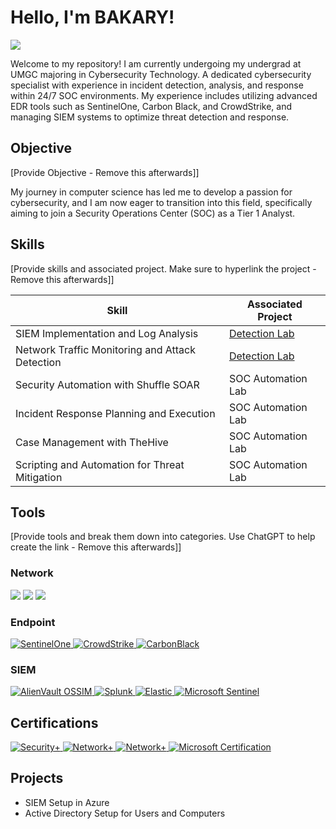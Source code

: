 # Hello, I'm BAKARY! 
<a href="https://www.linkedin.com/in/b-sa/"><img src="https://img.shields.io/badge/-LinkedIn-0072b1?&style=for-the-badge&logo=linkedin&logoColor=white" /></a>

Welcome to my repository! I am currently undergoing my undergrad at UMGC majoring in Cybersecurity Technology. A dedicated cybersecurity specialist with experience in incident detection, analysis, and response within 24/7 SOC environments. My experience includes utilizing advanced EDR tools such as SentinelOne, Carbon Black, and CrowdStrike, and managing SIEM systems to optimize threat detection and response. 


## Objective
[Provide Objective - Remove this afterwards]]

My journey in computer science has led me to develop a passion for cybersecurity, and I am now eager to transition into this field, specifically aiming to join a Security Operations Center (SOC) as a Tier 1 Analyst.

## Skills
[Provide skills and associated project. Make sure to hyperlink the project - Remove this afterwards]]

| Skill                                         | Associated Project         |
|-----------------------------------------------|----------------------------|
| SIEM Implementation and Log Analysis          | <a href="https://google.com">Detection Lab</a>|
| Network Traffic Monitoring and Attack Detection | <a href="https://google.com">Detection Lab</a>|
| Security Automation with Shuffle SOAR         | SOC Automation Lab|
| Incident Response Planning and Execution      | SOC Automation Lab|
| Case Management with TheHive                  | SOC Automation Lab|
| Scripting and Automation for Threat Mitigation | SOC Automation Lab|

## Tools
[Provide tools and break them down into categories. Use ChatGPT to help create the link - Remove this afterwards]]

### Network
<div>
    <img src="https://img.shields.io/badge/-Wireshark-1679A7?&style=for-the-badge&logo=Wireshark&logoColor=white" />
    <img src="https://img.shields.io/badge/-Suricata-EF3B2D?&style=for-the-badge&logo=Suricata&logoColor=white" />
    <img src="https://img.shields.io/badge/-Zeek-777BB4?&style=for-the-badge&logo=Zeek&logoColor=white" />
</div>

### Endpoint
<div>
<a href="https://www.sentinelone.com/?utm_medium=paid-display&utm_source=gdn-paid&utm_campaign=nam-pmax-wtd-in-market-ppc&gclid=cjwkcajw-o6zbhaseiwaohegxbyk1l2f10hh7vcjc8poructhgntsbxxm5edhzfdi4a5_mpnpej1lbocreqqavd_bwe">
    <img src="https://img.shields.io/badge/-SentinelOne-5B2B82?&style=for-the-badge&logo=SentinelOne&logoColor=white" alt="SentinelOne">
</a>
   <a href="https://www.crowdstrike.com/en-us/">
    <img src="https://img.shields.io/badge/-CrowdStrike-E01F3D?&style=for-the-badge&logo=CrowdStrike&logoColor=white" alt="CrowdStrike">
</a>
  <a href="https://www.vmware.com/products/carbon-black-endpoint.html">
    <img src="https://img.shields.io/badge/-CarbonBlack-007CBA?&style=for-the-badge&logo=VMware&logoColor=white" alt="CarbonBlack">
</a>
</div>

### SIEM
<div>
   <a href="https://cybersecurity.att.com/products/ossim">
    <img src="https://img.shields.io/badge/-AlienVault%20OSSIM-0288D1?&style=for-the-badge&logo=AlientVault&logoColor=white" alt="AlienVault OSSIM">
</a>
    <a href="https://www.splunk.com/">
    <img src="https://img.shields.io/badge/-Splunk-000000?&style=for-the-badge&logo=Splunk&logoColor=white" alt="Splunk">
</a>
   <a href="https://www.elastic.co/">
    <img src="https://img.shields.io/badge/-Elastic-005571?&style=for-the-badge&logo=Elastic&logoColor=white" alt="Elastic">
</a>
  <a href="https://azure.microsoft.com/en-us/products/microsoft-sentinel">
    <img src="https://img.shields.io/badge/-Microsoft%20Sentinel-0078D4?&style=for-the-badge&logo=Microsoft&logoColor=white" alt="Microsoft Sentinel">
</a>

</div>

## Certifications
<div>

<a href="https://www.credly.com/badges/7f581592-ef30-4255-b4c7-6684b626dcfe/linked_in_profile">
    <img src="https://img.shields.io/badge/-Security%2B-FF0000?&style=for-the-badge&logo=CompTIA&logoColor=white" alt="Security+">
</a>
<a href="https://www.credly.com/badges/b61a716a-148f-447c-9a6c-ee1d1f86153f">
    <img src="https://img.shields.io/badge/-Network%2B-FF0000?&style=for-the-badge&logo=CompTIA&logoColor=white" alt="Network+">
</a>
<a href="https://www.credly.com/badges/9bac29fe-7bf3-4c27-8b91-ddc75f0476b8/linked_in_profile">
    <img src="https://img.shields.io/badge/-Network%2B-FF0000?&style=for-the-badge&logo=CompTIA&logoColor=white" alt="Network+">
</a>
<a href="https://learn.microsoft.com/en-us/users/bakarysawaneh-5011/credentials/a722ac89f6492ed1">
    <img src="https://img.shields.io/badge/-Microsoft%20Certification-0078D4?style=for-the-badge&logo=Microsoft&logoColor=white" alt="Microsoft Certification">
</a>

</div>

## Projects
- SIEM Setup in Azure
- Active Directory Setup for Users and Computers
